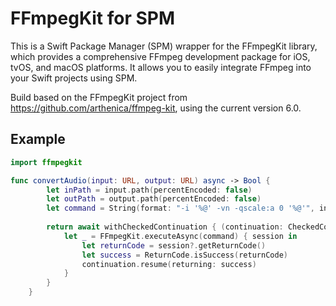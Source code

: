 # FFmpegKit for SPM

This is a Swift Package Manager (SPM) wrapper for the FFmpegKit library, which provides a comprehensive FFmpeg development package for iOS, tvOS, and macOS platforms. It allows you to easily integrate FFmpeg into your Swift projects using SPM.

Build based on the FFmpegKit project from https://github.com/arthenica/ffmpeg-kit, using the current version 6.0.

## Example

```swift
import ffmpegkit

func convertAudio(input: URL, output: URL) async -> Bool {
        let inPath = input.path(percentEncoded: false)
        let outPath = output.path(percentEncoded: false)
        let command = String(format: "-i '%@' -vn -qscale:a 0 '%@'", inPath, outPath)
        
        return await withCheckedContinuation { (continuation: CheckedContinuation<Bool, Never>) in
            let _ = FFmpegKit.executeAsync(command) { session in
                let returnCode = session?.getReturnCode()
                let success = ReturnCode.isSuccess(returnCode)
                continuation.resume(returning: success)
            }
        }
    }
```
